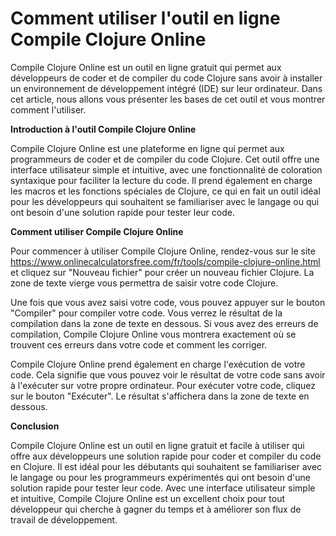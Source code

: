 Comment utiliser l'outil en ligne Compile Clojure Online
========================================================

Compile Clojure Online est un outil en ligne gratuit qui permet aux développeurs de coder et de compiler du code Clojure sans avoir à installer un environnement de développement intégré (IDE) sur leur ordinateur. Dans cet article, nous allons vous présenter les bases de cet outil et vous montrer comment l'utiliser.

**Introduction à l'outil Compile Clojure Online**

Compile Clojure Online est une plateforme en ligne qui permet aux programmeurs de coder et de compiler du code Clojure. Cet outil offre une interface utilisateur simple et intuitive, avec une fonctionnalité de coloration syntaxique pour faciliter la lecture du code. Il prend également en charge les macros et les fonctions spéciales de Clojure, ce qui en fait un outil idéal pour les développeurs qui souhaitent se familiariser avec le langage ou qui ont besoin d'une solution rapide pour tester leur code.

**Comment utiliser Compile Clojure Online**

Pour commencer à utiliser Compile Clojure Online, rendez-vous sur le site <https://www.onlinecalculatorsfree.com/fr/tools/compile-clojure-online.html> et cliquez sur "Nouveau fichier" pour créer un nouveau fichier Clojure. La zone de texte vierge vous permettra de saisir votre code Clojure.

Une fois que vous avez saisi votre code, vous pouvez appuyer sur le bouton "Compiler" pour compiler votre code. Vous verrez le résultat de la compilation dans la zone de texte en dessous. Si vous avez des erreurs de compilation, Compile Clojure Online vous montrera exactement où se trouvent ces erreurs dans votre code et comment les corriger.

Compile Clojure Online prend également en charge l'exécution de votre code. Cela signifie que vous pouvez voir le résultat de votre code sans avoir à l'exécuter sur votre propre ordinateur. Pour exécuter votre code, cliquez sur le bouton "Exécuter". Le résultat s'affichera dans la zone de texte en dessous.

**Conclusion**

Compile Clojure Online est un outil en ligne gratuit et facile à utiliser qui offre aux développeurs une solution rapide pour coder et compiler du code en Clojure. Il est idéal pour les débutants qui souhaitent se familiariser avec le langage ou pour les programmeurs expérimentés qui ont besoin d'une solution rapide pour tester leur code. Avec une interface utilisateur simple et intuitive, Compile Clojure Online est un excellent choix pour tout développeur qui cherche à gagner du temps et à améliorer son flux de travail de développement.